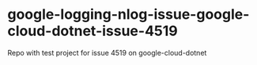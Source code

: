 # google-logging-nlog-issue-google-cloud-dotnet-issue-4519
Repo with test project for issue 4519 on google-cloud-dotnet

